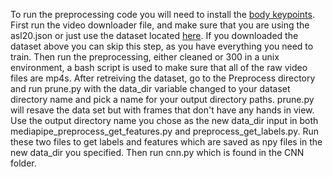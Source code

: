 To run the preprocessing code you will need to install the [body keypoints](https://drive.google.com/file/d/1k5mfrc2g4ZEzzNjW6CEVjLvNTZcmPanB/view?usp=sharing).
First run the video downloader file, and make sure that you are using the asl20.json or just use the dataset located [here](https://virginiatech-my.sharepoint.com/:u:/g/personal/jboyle1013_vt_edu/EVUHfdyBg3FDgUYSY7NkVbABdgDRMPc4Ira-lkRmUEyWnQ?e=jxgbi0).
If you downloaded the dataset above you can skip this step, as you have everything you need to train.
Then run the preprocessing, either cleaned or 300 in a unix environment, a bash script is used to make sure that all of the raw video files are mp4s.
After retreiving the dataset, go to the Preprocess directory and run prune.py with the data_dir variable changed to your dataset directory name and pick a name for your output directory paths. prune.py will resave the data set but with frames that don't have any hands in view. Use the output directory name you chose as the new data_dir input in both mediapipe_preprocess_get_features.py and preprocess_get_labels.py. Run these two files to get labels and features which are saved as npy files in the new data_dir you specified. Then run cnn.py which is found in the CNN folder. 
